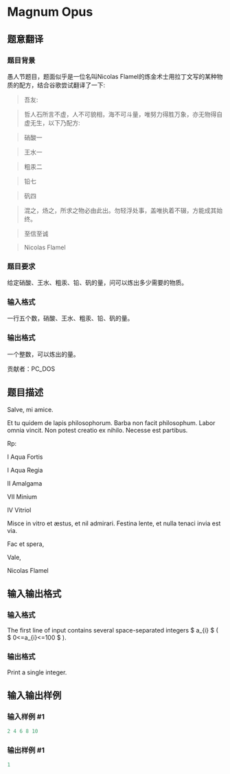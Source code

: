 # Magnum Opus

## 题意翻译

### 题目背景

愚人节题目，题面似乎是一位名叫Nicolas Flamel的炼金术士用拉丁文写的某种物质的配方，结合谷歌尝试翻译了一下:

>吾友:

>哲人石所言不虚，人不可貌相，海不可斗量，唯努力得胜万象，亦无物得自虚无生，以下乃配方:

> 硝酸一

> 王水一

> 粗汞二

> 铅七

> 矾四

>混之，炀之，所求之物必由此出。勿轻浮处事，盖唯执着不辍，方能成其始终。

>至信至诚

>Nicolas Flamel

### 题目要求

给定硝酸、王水、粗汞、铅、矾的量，问可以炼出多少需要的物质。

### 输入格式

一行五个数，硝酸、王水、粗汞、铅、矾的量。

### 输出格式

一个整数，可以炼出的量。

贡献者：PC_DOS

## 题目描述

Salve, mi amice.

Et tu quidem de lapis philosophorum. Barba non facit philosophum. Labor omnia vincit. Non potest creatio ex nihilo. Necesse est partibus.

Rp:

I Aqua Fortis

I Aqua Regia

II Amalgama

VII Minium

IV Vitriol

Misce in vitro et æstus, et nil admirari. Festina lente, et nulla tenaci invia est via.

Fac et spera,

Vale,

Nicolas Flamel

## 输入输出格式

### 输入格式

The first line of input contains several space-separated integers $ a_{i} $ ( $ 0<=a_{i}<=100 $ ).

### 输出格式

Print a single integer.

## 输入输出样例

### 输入样例 #1

```cpp
2 4 6 8 10

```
### 输出样例 #1

```cpp
1

```

